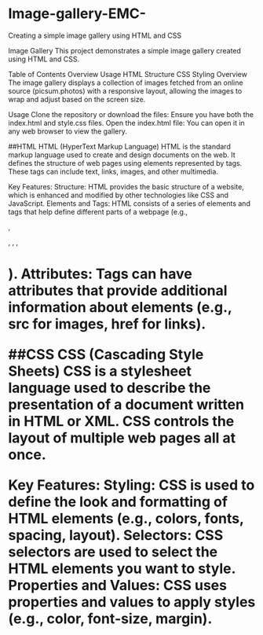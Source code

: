 # Image-gallery-EMC-
Creating a simple image gallery using HTML and CSS

Image Gallery
This project demonstrates a simple image gallery created using HTML and CSS.

Table of Contents
Overview
Usage
HTML Structure
CSS Styling
Overview
The image gallery displays a collection of images fetched from an online source (picsum.photos) with a responsive layout, allowing the images to wrap and adjust based on the screen size.

Usage
Clone the repository or download the files: Ensure you have both the index.html and style.css files.
Open the index.html file: You can open it in any web browser to view the gallery.

##HTML 
HTML (HyperText Markup Language)
HTML is the standard markup language used to create and design documents on the web. It defines the structure of web pages using elements represented by tags. These tags can include text, links, images, and other multimedia.

Key Features:
Structure: HTML provides the basic structure of a website, which is enhanced and modified by other technologies like CSS and JavaScript.
Elements and Tags: HTML consists of a series of elements and tags that help define different parts of a webpage (e.g., <div>, <p>, <a>, <img>, <h1>).
Attributes: Tags can have attributes that provide additional information about elements (e.g., src for images, href for links).

##CSS
CSS (Cascading Style Sheets)
CSS is a stylesheet language used to describe the presentation of a document written in HTML or XML. CSS controls the layout of multiple web pages all at once.

Key Features:
Styling: CSS is used to define the look and formatting of HTML elements (e.g., colors, fonts, spacing, layout).
Selectors: CSS selectors are used to select the HTML elements you want to style.
Properties and Values: CSS uses properties and values to apply styles (e.g., color, font-size, margin).
